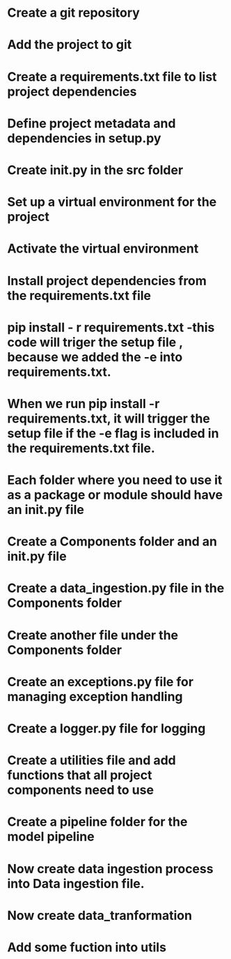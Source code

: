 
# Create a git repository
# Add the project to git
# Create a requirements.txt file to list project dependencies
# Define project metadata and dependencies in setup.py
# Create __init__.py in the src folder
# Set up a virtual environment for the project
# Activate the virtual environment
# Install project dependencies from the requirements.txt file 
# pip install - r requirements.txt -this code will triger the setup file , because we added the -e into requirements.txt.
# When we run pip install -r requirements.txt, it will trigger the setup file if the -e flag is included in the requirements.txt file. 
# Each folder where you need to use it as a package or module should have an __init__.py file
# Create a Components folder and an __init__.py file
# Create a data_ingestion.py file in the Components folder
# Create another file under the Components folder
# Create an exceptions.py file for managing exception handling
# Create a logger.py file for logging
# Create a utilities file and add functions that all project components need to use
# Create a pipeline folder for the model pipeline


# Now create data ingestion process into Data ingestion file.
# Now create data_tranformation 
# Add some fuction into utils





